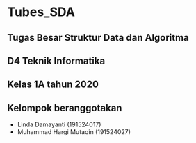 # Tubes_SDA
## Tugas Besar Struktur Data dan Algoritma
## D4 Teknik Informatika 
## Kelas 1A tahun 2020
## Kelompok beranggotakan
- Linda Damayanti (191524017)
- Muhammad Hargi Mutaqin (191524027)

